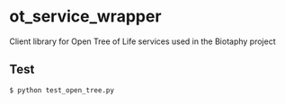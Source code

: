 # ot_service_wrapper
Client library for Open Tree of Life services used in the Biotaphy project

## Test

`$ python test_open_tree.py`